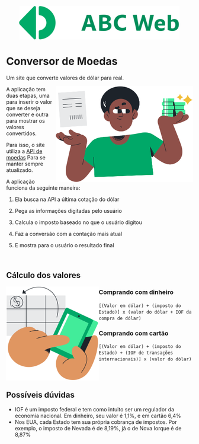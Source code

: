 <!-- 
   CUIDADO 
   Quando editar esse readme, tome cuidado com as tags <br/> 
   elas são importantes para alinhar as imagens
-->

<div align="center">
   <img src=".github/brand.svg" height="90">
</div>

# Conversor de Moedas

Um site que converte valores de dólar para real.

<img align="right" src=".github/currency.svg" width="370">

A aplicação tem duas etapas, uma para inserir o valor que se deseja converter e outra para mostrar os valores convertidos.

Para isso, o site utiliza a  [API de moedas][QUOTATION_API] Para se manter sempre atualizado.

A aplicação funciona da seguinte maneira:

1. Ela busca na API a última cotação do dólar

2. Pega as informações digitadas pelo usuário

3. Calcula o imposto baseado no que o usuário digitou

4. Faz a conversão com a contação mais atual

5. E mostra para o usuário o resultado final

<br/>

## Cálculo dos valores

<img align="left" src=".github/calculate.svg" width="250">

### Comprando com dinheiro

`[(Valor em dólar) + (imposto do Estado)] x (valor do dólar + IOF da compra de dólar)`

### Comprando com cartão

`[(Valor em dólar) + (imposto do Estado) + (IOF de transações internacionais)] x (valor do dólar)`

<br/>
<br/>

## Possíveis dúvidas

- IOF é um imposto federal e tem como intuito ser um regulador da economia nacional. Em dinheiro, seu valor é 1,1%, e em cartão 6,4%
- Nos EUA, cada Estado tem sua própria cobrança de impostos. Por exemplo, o imposto de Nevada é de 8,19%, já o de Nova Iorque é de 8,87%

<br/>


[QUOTATION_API]: https://docs.awesomeapi.com.br/api-de-moedas

